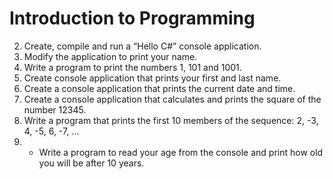 # Introduction to Programming

2. Create, compile and run a “Hello C#” console application.
3. Modify the application to print your name.
4. Write a program to print the numbers 1, 101 and 1001.
6. Create console application that prints your first and last name.
7. Create a console application that prints the current date and time.
8. Create a console application that calculates and prints the square of the number 12345.
9. Write a program that prints the first 10 members of the sequence: 2, -3, 4, -5, 6, -7, ...
12. * Write a program to read your age from the console and print how old you will be after 10 years. 


